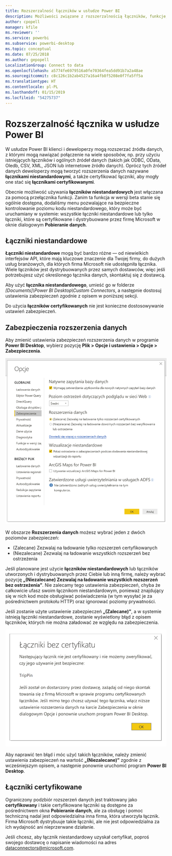 ```yaml
---
title: Rozszerzalność łączników w usłudze Power BI
description: Możliwości związane z rozszerzalnością łączników, funkcje, ustawienia zabezpieczeń i łączniki certyfikowane
author: cpopell
manager: kfile
ms.reviewer: ''
ms.service: powerbi
ms.subservice: powerbi-desktop
ms.topic: conceptual
ms.date: 07/25/2018
ms.author: gepopell
LocalizationGroup: Connect to data
ms.openlocfilehash: a5774fe6979516a0fe70364fea5dd91b7a2a48ae
ms.sourcegitcommit: c8c126c1b2ab4527a16a4fb8f5208e0f7fa5ff5a
ms.translationtype: HT
ms.contentlocale: pl-PL
ms.lasthandoff: 01/15/2019
ms.locfileid: "54275737"
---
```

# <a name="connector-extensibility-in-power-bi"></a>Rozszerzalność łącznika w usłudze Power BI

W usłudze Power BI klienci i deweloperzy mogą rozszerzać źródła danych, z którymi mogą nawiązać połączenie na wiele sposobów, np. przy użyciu istniejących łączników i ogólnych źródeł danych (takich jak ODBC, OData, Oledb, CSV, XML, JSON lub internetowe źródło danych). Oprócz tych źródeł danych deweloperzy mogą tworzyć rozszerzenia danych nazywane **łącznikami niestandardowymi**, a także certyfikować łączniki, aby mogły one stać się **łącznikami certyfikowanymi**.

Obecnie możliwość używania **łączników niestandardowych** jest włączana za pomocą przełącznika funkcji. Zanim ta funkcja w wersji beta stanie się ogólnie dostępna, dodaliśmy menu pozwalające na bezpieczne kontrolowanie poziomu kodu niestandardowego, który może być uruchamiany w systemie: wszystkie łączniki niestandardowe lub tylko łączniki, które są certyfikowane i dystrybuowane przez firmę Microsoft w oknie dialogowym **Pobieranie danych**.

## <a name="custom-connectors"></a>Łączniki niestandardowe

**Łączniki niestandardowe** mogą być bardzo różne — od niewielkich interfejsów API, które mają kluczowe znaczenie dla Twojej firmy, do dużych usług branżowych, dla których firma Microsoft nie udostępniła łącznika. Wiele łączników jest dystrybuowanych przez samych dostawców, więc jeśli potrzebujesz użyć określonego łącznika danych, skontaktuj się z dostawcą.

Aby użyć **łącznika niestandardowego**, umieść go w folderze *\[Documents]\\Power BI Desktop\\Custom Connectors*, a następnie dostosuj ustawienia zabezpieczeń zgodnie z opisem w poniższej sekcji.

Do użycia **łączników certyfikowanych** nie jest konieczne dostosowywanie ustawień zabezpieczeń.

## <a name="data-extension-security"></a>Zabezpieczenia rozszerzenia danych

Aby zmienić ustawienia zabezpieczeń rozszerzenia danych w programie **Power BI Desktop**, wybierz pozycję **Plik > Opcje i ustawienia > Opcje > Zabezpieczenia**.

![Kontrolowanie, czy ma być możliwe ładowanie łączników niestandardowych za pomocą opcji zabezpieczeń rozszerzenia danych](media/desktop-connector-extensibility/data-extension-security-1.png)

W obszarze **Rozszerzenia danych** możesz wybrać jeden z dwóch poziomów zabezpieczeń:

* (Zalecane) Zezwalaj na ładowanie tylko rozszerzeń certyfikowanych
* (Niezalecane) Zezwalaj na ładowanie wszystkich rozszerzeń bez ostrzeżenia

Jeśli planowane jest użycie **łączników niestandardowych** lub łączników utworzonych i dystrybuowanych przez Ciebie lub inną firmę, należy wybrać pozycję **„(Niezalecane) Zezwalaj na ładowanie wszystkich rozszerzeń bez ostrzeżenia”**. Nie zalecamy tego ustawienia zabezpieczeń, chyba że całkowicie ufasz swoim łącznikom niestandardowym, ponieważ znajdujący się w nich kod może obsługiwać poświadczenia (w tym wysyłać je za pośrednictwem protokołu HTTP) oraz ignorować poziomy prywatności.

Jeśli zostanie użyte ustawienie zabezpieczeń **„(Zalecane)”**, a w systemie istnieją łączniki niestandardowe, zostanie wyświetlony błąd z opisem łączników, których nie można załadować ze względu na zabezpieczenia.

![W oknie dialogowym zostaną opisane łączniki niestandardowe, których nie można załadować z powodu ustawień zabezpieczeń (w tym przypadku jest to łącznik TripPin)](media/desktop-connector-extensibility/data-extension-security-2.png)

Aby naprawić ten błąd i móc użyć takich łączników, należy zmienić ustawienia zabezpieczeń na wartość **„(Niezalecane)”** zgodnie z wcześniejszym opisem, a następnie ponownie uruchomić program **Power BI Desktop**.

## <a name="certified-connectors"></a>Łączniki certyfikowane

Ograniczony podzbiór rozszerzeń danych jest traktowany jako **certyfikowany** i takie certyfikowane łączniki są dostępne za pośrednictwem okna **Pobieranie danych**, ale za obsługę i pomoc techniczną nadal jest odpowiedzialna inna firma, która utworzyła łącznik. Firma Microsoft dystrybuuje takie łączniki, ale nie jest odpowiedzialna za ich wydajność ani nieprzerwane działanie.

Jeśli chcesz, aby łącznik niestandardowy uzyskał certyfikat, poproś swojego dostawcę o napisanie wiadomości na adres dataconnectors@microsoft.com.
